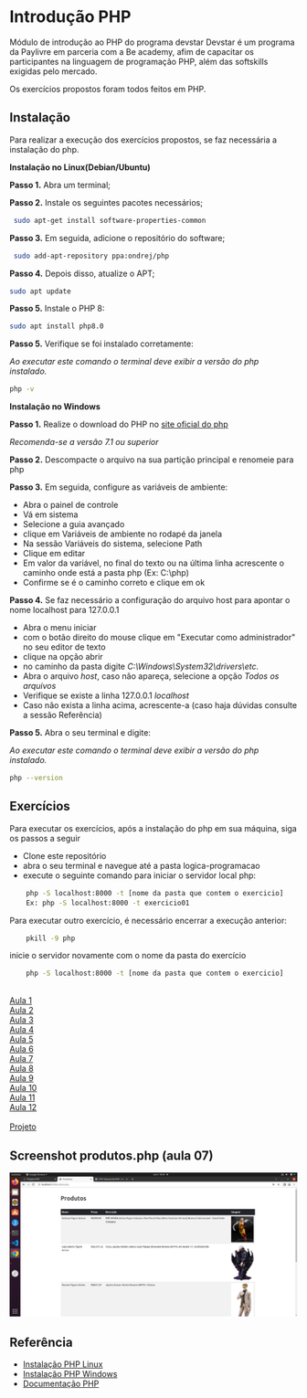 # Introdução PHP
Módulo de introdução ao PHP do programa devstar
Devstar é um programa da Paylivre em parceria com a Be academy, afim de capacitar os participantes na linguagem
de programação PHP, além das softskills exigidas pelo mercado.

Os exercícios propostos foram todos feitos em PHP.

## Instalação

Para realizar a execução dos exercícios propostos, se faz necessária a instalação do php.

**Instalação no Linux(Debian/Ubuntu)**


**Passo 1.** Abra um terminal;

**Passo 2.** Instale os seguintes pacotes necessários;
```bash
 sudo apt-get install software-properties-common
```
**Passo 3.** Em seguida, adicione o repositório do software;

```bash
 sudo add-apt-repository ppa:ondrej/php
```

**Passo 4.** Depois disso, atualize o APT;

```bash
sudo apt update
```

**Passo 5.** Instale o PHP 8:
```bash
sudo apt install php8.0
```

**Passo 5.** Verifique se foi instalado corretamente:

*Ao executar este comando o terminal deve exibir a versão do php instalado.*
```bash
php -v
```

**Instalação no Windows**

**Passo 1.** Realize o download do PHP no [site oficial do php](https://www.php.net/downloads.php)

*Recomenda-se a versão 7.1 ou superior*

**Passo 2.** Descompacte o arquivo na sua partição principal e renomeie para php

**Passo 3.** Em seguida, configure as variáveis de ambiente:
* Abra o painel de controle
* Vá em sistema
* Selecione a guia avançado
* clique em Variáveis de ambiente no rodapé da janela
* Na sessão Variáveis do sistema, selecione Path
* Clique em editar
* Em valor da variável, no final do texto ou na última linha acrescente o caminho onde está a pasta php (Ex: C:\php)
* Confirme se é o caminho correto e clique em ok

**Passo 4.** Se faz necessário a configuração do arquivo host para apontar o nome localhost para 127.0.0.1
* Abra o menu iniciar
* com o botão direito do mouse clique em "Executar como administrador" no seu editor de texto
* clique na opção abrir
* no caminho da pasta digite *C:\Windows\System32\drivers\etc.*
* Abra o arquivo *host*, caso não apareça, selecione a opção *Todos os arquivos* 
* Verifique se existe a linha 127.0.0.1 *localhost*
* Caso não exista a linha acima, acrescente-a (caso haja dúvidas consulte a sessão Referência)

**Passo 5.** Abra o seu terminal e digite:

*Ao executar este comando o terminal deve exibir a versão do php instalado.*
```bash
php --version
```

## Exercícios

Para executar os exercícios, após a instalação do php em sua máquina, siga os passos a seguir
- Clone este repositório
- abra o seu terminal e navegue até a pasta logica-programacao
- execute o seguinte comando para iniciar o servidor local php:

```bash
    php -S localhost:8000 -t [nome da pasta que contem o exercicio]
    Ex: php -S localhost:8000 -t exercicio01
```
Para executar outro exercício, é necessário encerrar a execução anterior:
```bash
    pkill -9 php
```
inicie o servidor novamente com o nome da pasta do exercício
```bash
    php -S localhost:8000 -t [nome da pasta que contem o exercicio]
    
```

[Aula 1](./aula01/) <br>
[Aula 2](./aula02/) <br> 
[Aula 3](./aula03/) <br> 
[Aula 4](./aula04/) <br> 
[Aula 5](./aula05/) <br> 
[Aula 6](./aula06/) <br>
[Aula 7](modulo01/aula07/) <br> 
[Aula 8](modulo01/aula08/) <br> 
[Aula 9](modulo01/aula09/) <br> 
[Aula 10](modulo01/aula10/) <br>
[Aula 11](modulo01/aula11/) <br>
[Aula 12](modulo01/aula12/) <br>   
[Projeto](modulo01/projeto/) <br>

## Screenshot produtos.php (aula 07)
![Imagem da pagina de produtos](modulo01/img/Screenshot%20from%202022-06-05%2018-54-55.png) 

## Referência

 - [Instalação PHP Linux](https://www.edivaldobrito.com.br/como-instalar-o-php-8-no-ubuntu-e-sistemas-derivados/)
 - [Instalação PHP Windows](https://blog.schoolofnet.com/como-instalar-o-php-no-windows-do-jeito-certo-e-usar-o-servidor-embutido/)
 - [Documentação PHP](https://www.php.net/manual/pt_BR/index.php)

